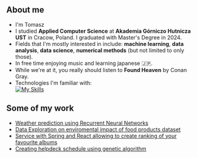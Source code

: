 ## About me

-  I'm Tomasz
-  I studied **Applied Computer Science** at **Akademia Górniczo Hutnicza UST** in Cracow, Poland. I graduated with Master's Degree in 2024.
-  Fields that I'm mostly interested in include: **machine learning**, **data analysis**, **data science**, **numerical methods** (but not limited to only those).
-  In free time enjoying music and learning japanese 🇯🇵.
-  While we're at it, you really should listen to **Found Heaven** by Conan Gray.
-  Technologies I'm familiar with:  
  [![My Skills](https://skillicons.dev/icons?i=py,c,cpp,java,js,html,css,matlab,latex)](https://skillicons.dev)

##  Some of my work
- [Weather prediction using Recurrent Neural Networks](https://github.com/TMaczek/MLA_project)
- [Data Exploration on enviromental impact of food products dataset](https://github.com/TMaczek/ED_projekt)
- [Service with Spring and React allowing to create ranking of your favourite albums](https://github.com/TMaczek/zti_projekt)
- [Creating helpdeck schedule using genetic algorithm](https://github.com/TMaczek/AG_projekt)


<!--
**TMaczek/TMaczek** is a ✨ _special_ ✨ repository because its `README.md` (this file) appears on your GitHub profile.

Here are some ideas to get you started:

- 🔭 I’m currently working on ...
- 🌱 I’m currently learning ...
- 👯 I’m looking to collaborate on ...
- 🤔 I’m looking for help with ...
- 💬 Ask me about ...
- 📫 How to reach me: ...
- 😄 Pronouns: ...
- ⚡ Fun fact: ...
-->
